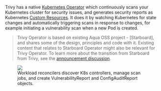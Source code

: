 Trivy has a native [Kubernetes Operator](operator) which continuously scans your Kubernetes cluster for security issues, and generates security reports as Kubernetes [Custom Resources](crd). It does it by watching Kubernetes for state changes and automatically triggering scans in response to changes, for example initiating a vulnerability scan when a new Pod is created.

> Trivy Operator is based on existing Aqua OSS project - [Starboard], and shares some of the design, principles and code with it. Existing content that relates to Starboard Operator might also be relevant for Trivy Operator. To learn more about the transition from Starboard from Trivy, see the [announcement discussion](https://github.com/aquasecurity/starboard/discussions/1173).

<figure>
  <img src="./images/operator/trivy-operator-workloads.png" />
  <figcaption>Workload reconcilers discover K8s controllers, manage scan jobs, and create VulnerabilityReport and ConfigAuditReport objects.</figcaption>
</figure>
